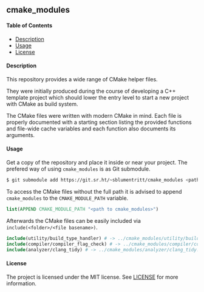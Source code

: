 ## cmake_modules

#### Table of Contents

- [Description](#description)
- [Usage](#usage)
- [License](#license)

#### Description

This repository provides a wide range of CMake helper files.

They were initially produced during the course of developing a C++ template
project which should lower the entry level to start a new project with CMake as
build system.

The CMake files were written with modern CMake in mind. Each file is properly
documented with a starting section listing the provided functions and file-wide
cache variables and each function also documents its arguments.

#### Usage

Get a copy of the repository and place it inside or near your project. The
prefered way of using `cmake_modules` is as Git submodule.

```sh
$ git submodule add https://git.sr.ht/~sblumentritt/cmake_modules <path>
```

To access the CMake files without the full path it is advised to append
`cmake_modules` to the `CMAKE_MODULE_PATH` variable.

```cmake
list(APPEND CMAKE_MODULE_PATH "<path to cmake_modules>")
```

Afterwards the CMake files can be easily included via `include(<folder>/<file
basename>)`.

```cmake
include(utility/build_type_handler) # -> ../cmake_modules/utility/build_type_handler.cmake
include(compiler/compiler_flag_check) # -> ../cmake_modules/compiler/compiler_flag_check.cmake
include(analyzer/clang_tidy) # -> ../cmake_modules/analyzer/clang_tidy.cmake
```

#### License

The project is licensed under the MIT license. See [LICENSE](LICENSE) for more
information.
